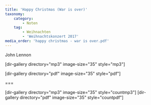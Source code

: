 ```yaml
---
title: 'Happy Christmas (War is over)'
taxonomy:
    category:
        - Noten
    tag:
        - Weihnachten
        - 'Weihnachtskonzert 2017'
media_order: 'happy christmas - war is over.pdf'
---
```


John Lennon

[dir-gallery directory="mp3" image-size="35" style="mp3"]

[dir-gallery directory="pdf" image-size="35" style="pdf"]

===

[dir-gallery directory="mp3" image-size="35" style="countmp3"]
[dir-gallery directory="pdf" image-size="35" style="countpdf"]
